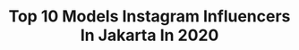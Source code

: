 ---
title: Top 10 Models Instagram Influencers In Jakarta In 2020
description: >-
  Find top models Instagram influencers in Jakarta in 2020. Most popular hashtags: #indonesia #jakarta #model #indovidgram.
platform: Instagram
profiles:
  - username: "michellefrendiaz"
    fullname: >-
      𝐌𝐢𝐜𝐡𝐞𝐥𝐥𝐞 𝐅𝐫𝐞𝐧𝐝𝐢𝐚𝐳
    location: "Indonesia"
    followers: 3993
    engagement: 1254
    commentsToLikes: 0.042841
    id: ck0vxofh0zx390i19nqg31gz2
    verified: false
    hashtags: "#jimmodels, #danjyohiyoji, #wearedanjyohiyoji, #indonesiafashionforward"
  - username: "senklotta"
    fullname: >-
      Senk Lotta
    location: "Indonesia"
    followers: 105000
    engagement: 98
    commentsToLikes: 0.039196
    id: ck137c6mpat990i19f9zjiy1o
    verified: true
    hashtags: "#cucaysay, #stayhome, #videolucu, #hijab"
  - username: "dypajessy"
    fullname: >-
      Dypa Jessy Lakhwani 🏹🤍
    location: "Indonesia"
    followers: 24031
    engagement: 485
    commentsToLikes: 0.010284
    id: ck5ziwikkgi670i14ezmsq2fl
    verified: false
    hashtags: "#talinyabandel, #27m"
  - username: "risyadsalman"
    fullname: >-
      Risyad
    location: "Indonesia"
    followers: 17372
    engagement: 299
    commentsToLikes: 0.023996
    id: ck13a91c1p83t0i19upvm8gbk
    verified: false
    hashtags: "#2018, #nature, #talent, #healthyfood"
  - username: "bang__ashim"
    fullname: >-
      ashim|dwintara
    location: "Indonesia"
    followers: 17937
    engagement: 767
    commentsToLikes: 0.100753
    id: ck5ceclnckrv90i11ycdrc0qc
    verified: false
    hashtags: "#tiktokriau, #indolawak, #repost, #indovidgram"
  - username: "mbatinabule_official"
    fullname: >-
      Cristina Surya
    location: "Indonesia"
    followers: 26056
    engagement: 427
    commentsToLikes: 0.030649
    id: ck5chhf9xqsds0i11n6an4tto
    verified: false
    hashtags: "#alwaystogether, #adidas, #jakarta, #bridal"
  - username: "zhanglimei"
    fullname: >-
      Clara
    location: "Indonesia"
    followers: 49908
    engagement: 467
    commentsToLikes: 0.024199
    id: ck8t7stnmhvln0j78ak21iz8x
    verified: false
    hashtags: "#msigamingid, #workfromhome, #msigaming, #intel"
  - username: "ann.grigorievaa"
    fullname: >-
      Anka
    location: "Indonesia"
    followers: 5383
    engagement: 763
    commentsToLikes: 0.030819
    id: ck5heoex7tz2s0i112lwxk2ul
    verified: false
    hashtags: "#kuta, #kievtoday, #kievlife, #indonesia"
  - username: "terkaan.hati"
    fullname: >-
      🍃QUOTES HIDUP🍃•📝Rita Yanti
    location: "Indonesia"
    followers: 74989
    engagement: 647
    commentsToLikes: 0.008561
    id: ck6tqvy6butv30j71kpzdp4ij
    verified: false
    hashtags: "#alami, #penghilangbaubadan, #artist, #konsultasi"
  - username: "vhandvan05"
    fullname: >-
      Muhammad Irvan Ramadhan
    location: "Indonesia"
    followers: 37427
    engagement: 201
    commentsToLikes: 0.109405
    id: ck5hqimeet69k0i119ivspi1l
    verified: false
    hashtags: "#instagood, #jagaekonomiindonesia, #sp, #studyfromhome"
---